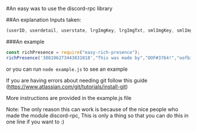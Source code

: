 #An easy was to use the discord-rpc library

##An explanation
Inputs taken:
```javascript
(userID, userdetail, userstate, lrgImgKey, lrgImgTxt, smlImgKey, smlImgTxt)
```


###An example
```javascript
const richPresence = require("easy-rich-presence");
richPresence('388196273443831818',"This was made by","OOF#3764!","oofbig","OOF Bot!","oof","OOF#3764");
```


or you can run `node example.js` to see an example


If you are having errors about needing git follow this guide (https://www.atlassian.com/git/tutorials/install-git)


More instructions are provided in the example.js file


Note: The only reason this can work is because of the nice people who made the module discord-rpc, This is only a thing so that you can do this in one line if you want to :)